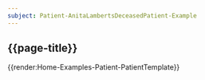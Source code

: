```yaml
---
subject: Patient-AnitaLambertsDeceasedPatient-Example
---
```


## {{page-title}}

{{render:Home-Examples-Patient-PatientTemplate}}
